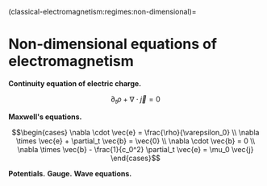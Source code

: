 (classical-electromagnetism:regimes:non-dimensional)=
# Non-dimensional equations of electromagnetism

**Continuity equation of electric charge.**

  $$\partial_t \rho + \nabla \cdot \vec{j} = 0$$

**Maxwell's equations.**

  $$\begin{cases}
    \nabla \cdot \vec{e} = \frac{\rho}{\varepsilon_0} \\
    \nabla \times \vec{e} + \partial_t \vec{b} = \vec{0} \\ 
    \nabla \cdot \vec{b} = 0 \\
    \nabla \times \vec{b} - \frac{1}{c_0^2} \partial_t \vec{e} = \mu_0 \vec{j} 
  \end{cases}$$

**Potentials.**
**Gauge.**
**Wave equations.**


